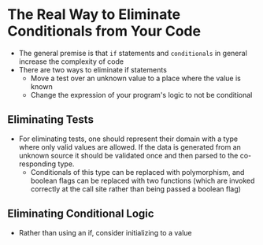 # The Real Way to Eliminate Conditionals from Your Code

- The general premise is that `if` statements and `conditionals` in general increase the complexity of code
- There are two ways to eliminate if statements
    - Move a test over an unknown value to a place where the value is known
    - Change the expression of your program's logic to not be conditional

## Eliminating Tests
- For eliminating tests, one should represent their domain with a type where only valid values are allowed. If the data is generated from an unknown source it should be validated once and then parsed to the co-responding type.
    - Conditionals of this type can be replaced with polymorphism, and boolean flags can be replaced with two functions (which are invoked correctly at the call site rather than being passed a boolean flag)

## Eliminating Conditional Logic
- Rather than using an if, consider initializing to a value

